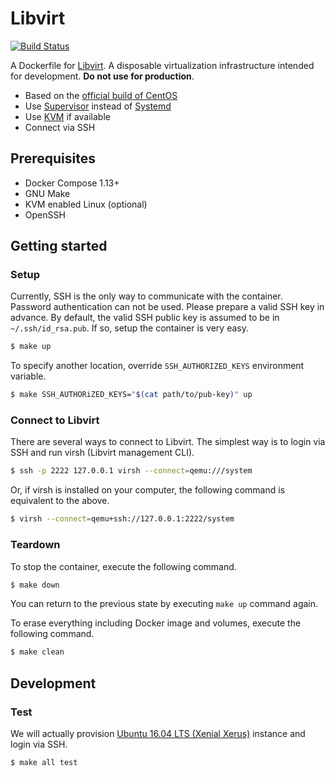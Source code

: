 # Libvirt

[![Build Status](https://travis-ci.org/t13a/dockerfile-libvirt.svg?branch=master)](https://travis-ci.org/t13a/dockerfile-libvirt)

A Dockerfile for [Libvirt](https://libvirt.org/). A disposable virtualization infrastructure intended for development. **Do not use for production**.

- Based on the [official build of CentOS](https://hub.docker.com/_/centos)
- Use [Supervisor](http://supervisord.org/) instead of [Systemd](https://freedesktop.org/wiki/Software/systemd/)
- Use [KVM](https://www.linux-kvm.org/page/Main_Page) if available
- Connect via SSH

## Prerequisites

- Docker Compose 1.13+
- GNU Make
- KVM enabled Linux (optional)
- OpenSSH

## Getting started

### Setup

Currently, SSH is the only way to communicate with the container. Password authentication can not be used. Please prepare a valid SSH key in advance. By default, the valid SSH public key is assumed to be in `~/.ssh/id_rsa.pub`. If so, setup the container is very easy.

```bash
$ make up
```

To specify another location, override `SSH_AUTHORIZED_KEYS` environment variable.

```bash
$ make SSH_AUTHORiZED_KEYS="$(cat path/to/pub-key)" up
```


### Connect to Libvirt

There are several ways to connect to Libvirt. The simplest way is to login via SSH and run virsh (Libvirt management CLI).

```bash
$ ssh -p 2222 127.0.0.1 virsh --connect=qemu:///system
```

Or, if virsh is installed on your computer, the following command is equivalent to the above.

```bash
$ virsh --connect=qemu+ssh://127.0.0.1:2222/system
```

### Teardown

To stop the container, execute the following command.

```bash
$ make down
```

You can return to the previous state by executing `make up` command again.

To erase everything including Docker image and volumes, execute the following command.

```bash
$ make clean
```

## Development

### Test

We will actually provision [Ubuntu 16.04 LTS (Xenial Xerus)](https://cloud-images.ubuntu.com/xenial/) instance and login via SSH.

```bash
$ make all test
```
